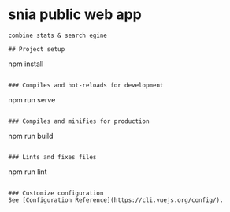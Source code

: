 # snia public web app
```
combine stats & search egine

## Project setup
```
npm install
```

### Compiles and hot-reloads for development
```
npm run serve
```_depl___

### Compiles and minifies for production
```
npm run build
```

### Lints and fixes files
```
npm run lint
```

### Customize configuration
See [Configuration Reference](https://cli.vuejs.org/config/).
